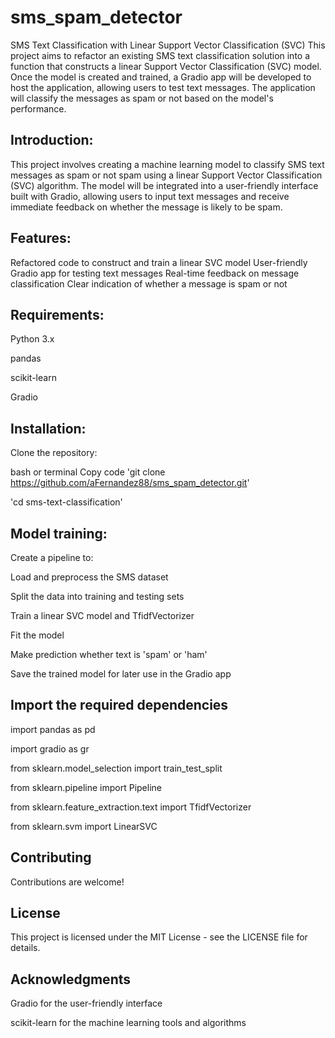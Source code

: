 # sms_spam_detector
SMS Text Classification with Linear Support Vector Classification (SVC)
This project aims to refactor an existing SMS text classification solution into a function that constructs a linear Support Vector Classification (SVC) model. Once the model is created and trained, a Gradio app will be developed to host the application, allowing users to test text messages. The application will classify the messages as spam or not based on the model's performance.
## Introduction:
This project involves creating a machine learning model to classify SMS text messages as spam or not spam using a linear Support Vector Classification (SVC) algorithm. The model will be integrated into a user-friendly interface built with Gradio, allowing users to input text messages and receive immediate feedback on whether the message is likely to be spam.

## Features:
Refactored code to construct and train a linear SVC model
User-friendly Gradio app for testing text messages
Real-time feedback on message classification
Clear indication of whether a message is spam or not

## Requirements:
Python 3.x

pandas

scikit-learn

Gradio

## Installation:
Clone the repository:

bash or terminal 
Copy code
'git clone https://github.com/aFernandez88/sms_spam_detector.git'

'cd sms-text-classification'

## Model training:
Create a pipeline to:

Load and preprocess the SMS dataset

Split the data into training and testing sets

Train a linear SVC model and TfidfVectorizer

Fit the model

Make prediction whether text is 'spam' or 'ham'

Save the trained model for later use in the Gradio app


## Import the required dependencies

import pandas as pd

import gradio as gr

from sklearn.model_selection import train_test_split

from sklearn.pipeline import Pipeline

from sklearn.feature_extraction.text import TfidfVectorizer

from sklearn.svm import LinearSVC

## Contributing
Contributions are welcome!

## License
This project is licensed under the MIT License - see the LICENSE file for details.

## Acknowledgments

Gradio for the user-friendly interface

scikit-learn for the machine learning tools and algorithms
